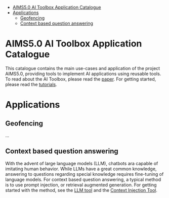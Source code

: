 - [AIMS5.0 AI Toolbox Application Catalogue](#aims50-ai-toolbox-application-catalogue)
- [Applications](#applications)
  - [Geofencing](#geofencing)
  - [Context based question answering](#context-based-question-answering)


# AIMS5.0 AI Toolbox Application Catalogue

This catalogue contains the main use-cases and application of the project AIMS5.0, providing tools to implement AI applications using reusable tools. To read about the AI Toolbox, please read the [paper](). For getting started, please read the [tutorials]().

# Applications

## Geofencing
...

## Context based question answering
With the advent of large language models (LLM), chatbots ara capable of imitating human behavior. While LLMs have a great common knowledge, answering to questions regarding special knowledge requires fine-tuning of language models. For context based question answering, a typical method is to use prompt injection, or retrieval augmented generation. For getting started with the method, see the [LLM tool](https://github.com/hollosigergely/tool-falcon) and the [Context Injection Tool](https://github.com/hollosigergely/prompt-ci).
